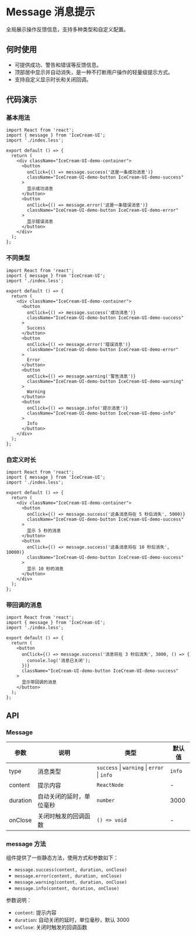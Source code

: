 
# Message 消息提示

全局展示操作反馈信息，支持多种类型和自定义配置。

## 何时使用

- 可提供成功、警告和错误等反馈信息。
- 顶部居中显示并自动消失，是一种不打断用户操作的轻量级提示方式。
- 支持自定义显示时长和关闭回调。

## 代码演示

### 基本用法

```tsx
import React from 'react';
import { message } from 'IceCream-UI';
import './index.less';

export default () => {
  return (
    <div className="IceCream-UI-demo-container">
      <button 
        onClick={() => message.success('这是一条成功消息')}
        className="IceCream-UI-demo-button IceCream-UI-demo-success"
      >
        显示成功消息
      </button>
      <button 
        onClick={() => message.error('这是一条错误消息')}
        className="IceCream-UI-demo-button IceCream-UI-demo-error"
      >
        显示错误消息
      </button>
    </div>
  );
};
```

### 不同类型

```tsx
import React from 'react';
import { message } from 'IceCream-UI';
import './index.less';

export default () => {
  return (
    <div className="IceCream-UI-demo-container">
      <button 
        onClick={() => message.success('成功消息')}
        className="IceCream-UI-demo-button IceCream-UI-demo-success"
      >
        Success
      </button>
      <button 
        onClick={() => message.error('错误消息')}
        className="IceCream-UI-demo-button IceCream-UI-demo-error"
      >
        Error
      </button>
      <button 
        onClick={() => message.warning('警告消息')}
        className="IceCream-UI-demo-button IceCream-UI-demo-warning"
      >
        Warning
      </button>
      <button 
        onClick={() => message.info('提示消息')}
        className="IceCream-UI-demo-button IceCream-UI-demo-info"
      >
        Info
      </button>
    </div>
  );
};
```

### 自定义时长

```tsx
import React from 'react';
import { message } from 'IceCream-UI';
import './index.less';

export default () => {
  return (
    <div className="IceCream-UI-demo-container">
      <button 
        onClick={() => message.success('这条消息将在 5 秒后消失', 5000)}
        className="IceCream-UI-demo-button IceCream-UI-demo-success"
      >
        显示 5 秒的消息
      </button>
      <button 
        onClick={() => message.success('这条消息将在 10 秒后消失', 10000)}
        className="IceCream-UI-demo-button IceCream-UI-demo-success"
      >
        显示 10 秒的消息
      </button>
    </div>
  );
};
```

### 带回调的消息

```tsx
import React from 'react';
import { message } from 'IceCream-UI';
import './index.less';

export default () => {
  return (
    <button 
      onClick={() => message.success('消息将在 3 秒后消失', 3000, () => {
        console.log('消息已关闭');
      })}
      className="IceCream-UI-demo-button IceCream-UI-demo-success"
    >
      显示带回调的消息
    </button>
  );
};
```

## API

### Message

| 参数 | 说明 | 类型 | 默认值 |
| --- | --- | --- | --- |
| type | 消息类型 | `success` \| `warning` \| `error` \| `info` | `info` |
| content | 提示内容 | `ReactNode` | - |
| duration | 自动关闭的延时，单位毫秒 | `number` | 3000 |
| onClose | 关闭时触发的回调函数 | `() => void` | - |

### message 方法

组件提供了一些静态方法，使用方式和参数如下：

- `message.success(content, duration, onClose)`
- `message.error(content, duration, onClose)`
- `message.warning(content, duration, onClose)`
- `message.info(content, duration, onClose)`

参数说明：

- `content`: 提示内容
- `duration`: 自动关闭的延时，单位毫秒，默认 3000
- `onClose`: 关闭时触发的回调函数
